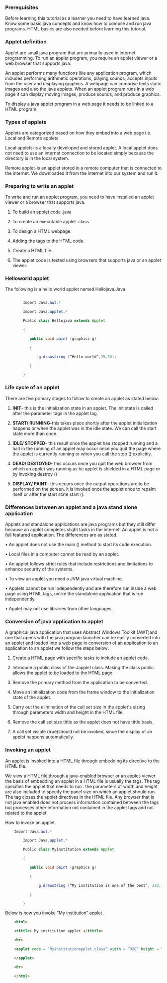 ### Prerequisites
Before learning this tutorial as a learner you need to have learned java. Know some basic java concepts and know how to compile and run java programs. HTML basics are also needed before learning this tutorial.
### Applet definition

Applet are small java program that are primarily used in internet programming. To run an applet program, you require an applet viewer or a web browser that supports java.

An applet performs many functions like any application program, which includes performing arithmetic operations, playing sounds, accepts inputs from the user and displaying graphics. A webpage can comprise texts static images and also the java applets. When an applet program runs in a web page it can display moving images, produce sounds, and produce graphics.

To display a java applet program in a web page it needs to be linked to a HTML program.

### Types of applets

Applets are categorized based on how they embed into a web page i.e. Local and Remote applets

Local applets-is a locally developed and stored applet. A local applet does not need to use an internet connection to be located simply because the directory is in the local system.

Remote applet-is an applet stored in a remote computer that is connected to the internet. We downloaded it from the internet into our system and run it.


### Preparing to write an applet

To write and run an applet program, you need to have installed an applet viewer or a browser that supports java.

1.  To build an applet code  .java

2.  To create an executable applet .class

3.  To design a HTML webpage.

4.  Adding the <applet> </applet> tags to the HTML code.

5.  Create a HTML file.

6.  The applet code is tested using browsers that supports java or an applet viewer.

### Helloworld applet

The following is a hello world applet named Hellojava.Java
```java

        Import Java.awt.*

        Import Java.applet.*

        Public class Hellojava extends Applet

        {

           public void paint (graphics g) 

           {

               g.drawstring (“Hello world”,25,50);

           }

        }
```
### Life cycle of an applet

There are five primary stages to follow to create an applet as stated below:

1.  **INIT**- this is the initialization state in an applet. The init state is called after the parameter tags in the applet tag.

2.  **START/ RUNNING**-this takes place shortly after the applet initialization happens or when the applet was in the idle state. We can call the start state more than once.

3.  **IDLE/ STOPPED**- this result once the applet has stopped running and a halt in the running of an applet may occur once you quit the page where the applet is currently running or when you call the stop () explicitly.

4. **DEAD/ DESTOYED**- this occurs once you quit the web browser from which an applet was running as he applet is shielded in a HTML page or by invoking destroy ()

5.  **DISPLAY/ PAINT**- this occurs once the output operations are to be performed on the screen. it is invoked once the applet once to repaint itself or after the start state start ().

### Differences between an applet and a java stand alone application 

Applets and standalone applications are java programs but they still differ because an applet completes slight tasks in the internet. An applet is not a full featured application. The differences are as stated.

•   An applet does not use the main () method to start its code execution.

•   Local files in a computer cannot be read by an applet.

•   An applet follows strict rules that include restrictions and limitations to enhance security of the systems.

•   To view an applet you need a JVM java virtual machine.

•   Applets cannot be run independently and are therefore run inside a web page using HTML tags, unlike the standalone application that is run independently.

•   Applet may not use libraries from other languages.

### Conversion of java application to applet

A graphical java application that uses Abstract Windows Toolkit (AWT)and one that opens with the java program launcher can be easily converted into an applet and loaded into a web page in conversion of an application to an application to an applet we follow the steps below:

1.  Create a HTML page with specific tasks to include an applet code.

2.  Introduce a public class of the Japplet class. Making the class public allows the applet to be loaded to the HTML page.

3.  Remove the primary method from the application to be converted.

4.  Move an initialization code from the frame window to the initialization state of the applet.

5.  Carry out the elimination of the call set size in the applet's sizing through parameters width and height in the HTML file.

6.  Remove the call set size tittle as the applet does not have tittle basis.

7.  A call set visible (true)should not be invoked, since the display of an applet happens automatically.

### Invoking an applet

An applet is invoked into a HTML file through embedding its directive to the HTML file.

We view a HTML file through a java-enabled browser or an applet-viewer the basis of embedding an applet in a HTML file is usually the <applet> </applet> tags. The <applet> tag specifies the applet that needs to run . the parameters of width and height are also included to specify the panel size on which an applet should run. The </applet> tag closes the applet directives in the HTML file. Any browser that is not java enabled does not process information contained between the tags <applet> </applet> but processes other information not contained in the applet tags and not related to the applet.

How to invoke an applet.
```java
    Import Java.awt.*

        Import Java.applet.*

        Public class Myinstitution extends Applet

        {

           public void paint (graphics g) 

           {

               g.drawstring (“My institution is one of the best”, 320,120);

           }

        }
```
Below is how you invoke “My institution” applet .
```html
    <html>

    <tittle> My institution applet </tittle>

    <hr>

    <applet code = “Myinstitutionapplet.class” width = “320” height = “120”>

    </applet>

    <hr>

    </html>
```






